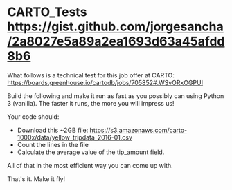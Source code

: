 # CARTO_Tests https://gist.github.com/jorgesancha/2a8027e5a89a2ea1693d63a45afdd8b6

What follows is a technical test for this job offer at CARTO: https://boards.greenhouse.io/cartodb/jobs/705852#.WSvORxOGPUI

Build the following and make it run as fast as you possibly can using Python 3 (vanilla). The faster it runs, the more you will impress us!

Your code should:

+ Download this ~2GB file: https://s3.amazonaws.com/carto-1000x/data/yellow_tripdata_2016-01.csv
+ Count the lines in the file
+ Calculate the average value of the tip_amount field.

All of that in the most efficient way you can come up with.

That's it. Make it fly!
